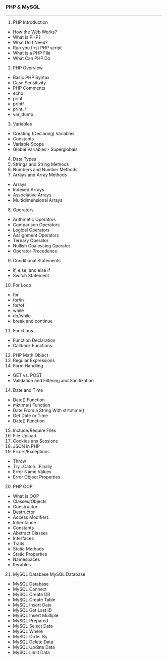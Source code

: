 ### PHP & MySQL

---

1. PHP Introduction
  - How the Web Works?
  - What is PHP?
  - What Do I Need?
  - Run you first PHP script
  - What is a PHP File
  - What Can PHP Do
2. PHP Overview
  - Basic PHP Syntax
  - Case Sensitivity
  - PHP Comments
  - echo
  - print
  - printf
  - print_r
  - var_dump
3. Variables
  - Creating (Declaring) Variables
  - Constants
  - Variable Scope
  - Global Variables - Superglobals
4. Data Types
5. Strings and String Methods
6. Numbers and Number Methods
7. Arrays and Array Methods
  - Arrays
  - Indexed Arrays
  - Associative Arrays
  - Multidimensional Arrays
8. Operators
  - Arithmetic Operators
  - Comparison Operators
  - Logical Operators
  - Assignment Operators
  - Ternary Operator
  - Nullish Coalescing Operator
  - Operator Precedence
9. Conditional Statements
  - if, else, and else if
  - Switch Statement
10. For Loop
  - for 
  - for/in
  - for/of
  - while
  - do/while
  - break and continue
11. Functions
  - Function Declaration
  - Callback Functions
12. PHP Math Object
12. Regular Expressions
13. Form Handling
  - GET vs. POST
  - Validation and Filtering and Sanitization
14. Date and Time
  - Date() Function
  - mktime() Function
  - Date From a String With strtotime()
  - Get Date or Time
  - Date() Function
15. Include/Require Files
16. File Upload
17. Cookies ans Sessions
18. JSON in PHP
19. Errors/Exceptions
  - Throw
  - Try...Catch...Finally
  - Error Name Values
  - Error Object Properties
20. PHP OOP 
  -  What is OOP
  -  Classes/Objects
  -  Constructor
  -  Destructor
  -  Access Modifiers
  -  Inheritance
  -  Constants
  -  Abstract Classes
  -  Interfaces
  -  Traits
  -  Static Methods
  -  Static Properties
  -  Namespaces
  -  Iterables
21. MySQL Database MySQL Database
  - MySQL Database
  - MySQL Connect
  - MySQL Create DB
  - MySQL Create Table
  - MySQL Insert Data
  - MySQL Get Last ID
  - MySQL Insert Multiple
  - MySQL Prepared
  - MySQL Select Data
  - MySQL Where
  - MySQL Order By
  - MySQL Delete Data
  - MySQL Update Data
  - MySQL Limit Data
